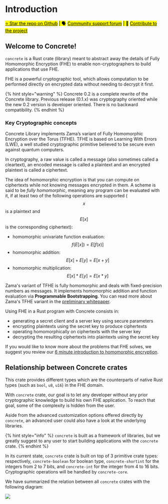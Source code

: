 # Introduction

[<mark style="background-color:yellow;">⭐️ Star the repo on Github</mark>](https://github.com/zama-ai/concrete-numpy) <mark style="background-color:yellow;">| 🗣</mark> [<mark style="background-color:yellow;">Community support forum</mark>](https://community.zama.ai/c/concrete-numpy) <mark style="background-color:yellow;">| 📁</mark> [<mark style="background-color:yellow;">Contribute to the project</mark>](dev/contributing.md)

## Welcome to Concrete!

`concrete` is a Rust crate (library) meant to abstract away the details of Fully Homomorphic Encryption (FHE) to enable non-cryptographers to build applications that use FHE.

FHE is a powerful cryptographic tool, which allows computation to be performed directly on encrypted data without needing to decrypt it first.

{% hint style="warning" %}
Concrete 0.2 is a complete rewrite of the Concrete library. Previous release (0.1.x) was cryptography oriented while the new 0.2 version is developer oriented. There is no backward compatibility.
{% endhint %}

### Key Cryptographic concepts

Concrete Library implements Zama’s variant of Fully Homomorphic Encryption over the Torus (TFHE). TFHE is based on Learning With Errors (LWE), a well studied cryptographic primitive believed to be secure even against quantum computers.

In cryptography, a raw value is called a message (also sometimes called a cleartext), an encoded message is called a plaintext and an encrypted plaintext is called a ciphertext.

The idea of homomorphic encryption is that you can compute on ciphertexts while not knowing messages encrypted in them. A scheme is said to be _fully homomorphic_, meaning any program can be evaluated with it, if at least two of the following operations are supported \($$x$$is a plaintext and $$E[x]$$ is the corresponding ciphertext\):

* homomorphic univariate function evaluation: $$f(E[x]) = E[f(x)]$$
* homomorphic addition: $$E[x] + E[y] = E[x + y]$$
* homomorphic multiplication: $$E[x] * E[y] = E[x * y]$$

Zama's variant of TFHE is fully homomorphic and deals with fixed-precision numbers as messages. It implements homomorphic addition and function evaluation via **Programmable Bootstrapping**. You can read more about Zama's TFHE variant in the [preliminary whitepaper](https://whitepaper.zama.ai/).

Using FHE in a Rust program with Concrete consists in:

* generating a secret client and a server key using secure parameters
* encrypting plaintexts using the secret key to produce ciphertexts
* operating homomorphically on ciphertexts with the server key
* decrypting the resulting ciphertexts into plaintexts using the secret key

If you would like to know more about the problems that FHE solves, we suggest you review our [6 minute introduction to homomorphic encryption](https://6min.zama.ai/).

## Relationship between Concrete crates

This crate provides different types which are the counterparts of native Rust types (such as `bool`, `u8`, `u16`) in the FHE domain.

With `concrete`  crate, our goal is to let any developer without any prior cryptographic knowledge to build his own FHE application. To reach that goal, some of the complexity is hidden from the user.

Aside from the advanced customization options offered directly by `concrete`, an advanced user could also have a look at the underlying libraries.

{% hint style="info" %}
`concrete` is built as a framework of libraries, but we greatly suggest to any user to start building applications with the `concrete` crate.
{% endhint %}

In its current state, `concrete` crate is built on top of 3 primitive crate types: respectively, 
`concrete-boolean` for boolean type, `concrete-shortint` for the integers from 2 to 7 bits, and `concrete-int` for the integer from 4 to 16 bits. Cryptographic operations will be handled by `concrete-core`.&#x20;

We have summarized the relation between all `concrete` crates with the following diagram:

![](\_static/concrete\_libs.png)
